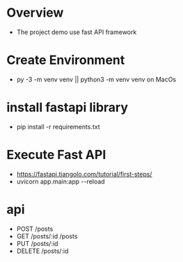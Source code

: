 # Overview
- The project demo use fast API framework

# Create Environment
- py -3 -m venv venv || python3 -m venv venv on MacOs

# install fastapi library
- pip install -r requirements.txt


# Execute Fast API
- https://fastapi.tiangolo.com/tutorial/first-steps/
- uvicorn app.main:app --reload

# api
- POST  /posts
- GET   /posts/:id
        /posts
- PUT   /posts/:id
- DELETE /posts/:id

